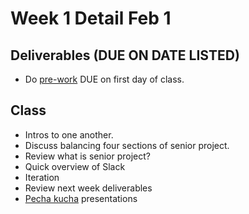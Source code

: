 # Week 1 Detail Feb 1

## Deliverables \(DUE ON DATE LISTED\)

* Do [pre-work](../pre-work/) DUE on first day of class.

## Class

* Intros to one another.
* Discuss balancing four sections of senior project.
* Review what is senior project?
* Quick overview of Slack
* Iteration
* Review next week deliverables
* [Pecha kucha](../pre-work/pecha_kucha.md) presentations




